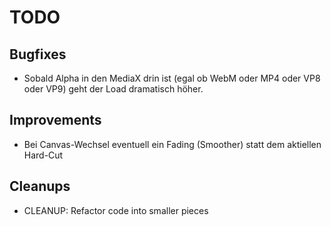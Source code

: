 
TODO
====

Bugfixes
--------

- Sobald Alpha in den MediaX drin ist (egal ob WebM oder MP4 oder VP8 oder VP9)
  geht der Load dramatisch höher.

Improvements
------------

- Bei Canvas-Wechsel eventuell ein Fading (Smoother)
  statt dem aktiellen Hard-Cut

Cleanups
--------

- CLEANUP:
  Refactor code into smaller pieces

